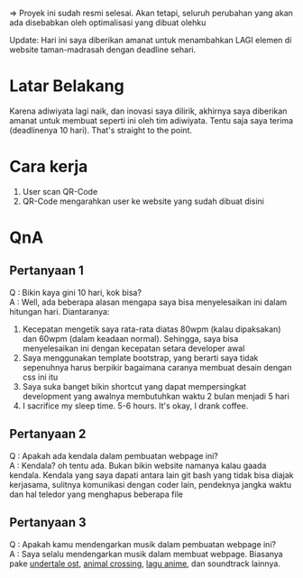 => Proyek ini sudah resmi selesai. Akan tetapi, seluruh perubahan yang akan ada disebabkan oleh optimalisasi yang dibuat olehku

Update: Hari ini saya diberikan amanat untuk menambahkan LAGI elemen di website taman-madrasah dengan deadline sehari.
# Latar Belakang
Karena adiwiyata lagi naik, dan inovasi saya dilirik, akhirnya saya diberikan amanat untuk membuat seperti ini oleh tim adiwiyata. Tentu saja saya terima (deadlinenya 10 hari). That's straight to the point.

# Cara kerja
1. User scan QR-Code
2. QR-Code mengarahkan user ke website yang sudah dibuat disini

# QnA
## Pertanyaan 1
Q : Bikin kaya gini 10 hari, kok bisa?<br />
A : Well, ada beberapa alasan mengapa saya bisa menyelesaikan ini dalam hitungan hari. Diantaranya:
1. Kecepatan mengetik saya rata-rata diatas 80wpm (kalau dipaksakan) dan 60wpm (dalam keadaan normal). Sehingga, saya bisa menyelesaikan ini dengan kecepatan setara developer awal
2. Saya menggunakan template bootstrap, yang berarti saya tidak sepenuhnya harus berpikir bagaimana caranya membuat desain dengan css ini itu
3. Saya suka banget bikin shortcut yang dapat mempersingkat development yang awalnya membutuhkan waktu 2 bulan menjadi 5 hari
4. I sacrifice my sleep time. 5-6 hours. It's okay, I drank coffee.

## Pertanyaan 2
Q : Apakah ada kendala dalam pembuatan webpage ini?<br />
A : Kendala? oh tentu ada. Bukan bikin website namanya kalau gaada kendala. Kendala yang saya dapati antara lain git bash yang tidak bisa diajak kerjasama, sulitnya komunikasi dengan coder lain, pendeknya jangka waktu dan hal teledor yang menghapus beberapa file

## Pertanyaan 3
Q : Apakah kamu mendengarkan musik dalam pembuatan webpage ini?<br />
A : Saya selalu mendengarkan musik dalam membuat webpage. Biasanya pake [undertale ost](https://www.youtube.com/watch?v=s7RRgF5Ve_E&list=PLpJl5XaLHtLX-pDk4kctGxtF4nq6BIyjg), [animal crossing](https://www.youtube.com/watch?v=mXWh9h7tzf0), [lagu anime](https://www.youtube.com/watch?v=JBqxVX_LXvk&list=PLEWxb4I8sM9IANpBRkCH-c7fL6sIAq-Ql), dan soundtrack lainnya.
